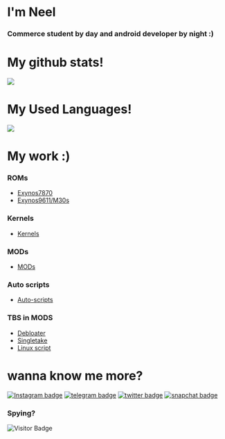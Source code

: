# I'm Neel

### Commerce student by day and android developer by night :)
 
# My github stats!
<p align="left" >  
  <a href="https://github.com/neel0210/github-readme-stats"> 
<img  src="https://github-readme-stats.vercel.app/api?username=neel0210&&show_icons=true&theme=radical"/>
  </a>
  </p>
  
# My Used Languages!
<p align="left" >   
<img  src="https://github-readme-stats.vercel.app/api/top-langs/?username=neel0210&&show_icons=true&theme=radical"/>
  </p>

# My work :)

### ROMs
- [Exynos7870](https://forum.xda-developers.com/t/rom-10-treble-oneui-2-0-prish-os-j6q-port.4137667/)
- [Exynos9611/M30s](https://forum.xda-developers.com/t/rom-10-oneui-2-stable-prish-os-a50s-port.4159663/)

### Kernels
- [Kernels](https://github.com/orgs/PrishKernel/dashboard) 

### MODs
- [MODs](https://github.com/neel0210/MODS)

### Auto scripts
- [Auto-scripts](https://github.com/neel0210/android_manifest_samsung)

### TBS in MODS
- [Debloater](https://github.com/neel0210/MODS/tree/debloater)
- [Singletake](https://github.com/neel0210/MODS/tree/singletake)
- [Linux script](https://github.com/neel0210/MODS/tree/linux)

# wanna know me more?
[![Instagram badge](https://img.shields.io/badge/neel0210-30302f?style=flat&logo=Instagram)](https://www.Instagram.com/neel_0210)
[![telegram badge](https://img.shields.io/badge/neel0210-30302f?style=flat&logo=telegram)](https://telegram.me/neel0210)
[![twitter badge](https://img.shields.io/badge/neel0210-30302f?style=flat&logo=twitter)](https://twitter.com/neel_0210)
[![snapchat badge](https://img.shields.io/badge/neel0210-30302f?style=flat&logo=snapchat)](https://snapchat.com/neel0210)

### Spying?
![Visitor Badge](https://visitor-badge.laobi.icu/badge?page_id=neel0210.neel0210)
